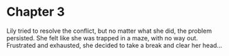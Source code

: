 # Chapter 3

Lily tried to resolve the conflict, but no matter what she did, the problem persisted. She felt like she was trapped in a maze, with no way out. Frustrated and exhausted, she decided to take a break and clear her head...